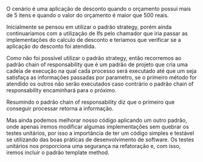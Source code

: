 
O cenário é uma aplicação de desconto quando o orçamento possui mais de 5 itens e quando o valor do orçamento é maior que 500 reais.

Inicialmente se pensou em utilizar o padrão strategy, porém ainda continuariamos com a utilização de Ifs pelo chamador que iria passar as implementações
do calculo de desconto e teriamos que verificar se a aplicação do desconto foi atendida. 

Como não foi possível utilizar o padrão strategy, então recorremos ao padrão chain of responsability que é um padrão de projeto que cria uma cadeia de execução
na qual cada processo será executado até que um seja satisfaça as informações passadas por parametro, se o primeiro método for atendido os outros não serão executados
caso contrário o padrão chain of responsability encaminhará para o próximo.

Resumindo o padrão chain of responsability diz que o primeiro que conseguir processar retorna a informação.

Mas ainda podemos melhorar nosso código aplicando um outro padrão, onde apenas iremos modificar algumas implementações sem quebrar os testes unitários, por isso
a importância de ter um código simples e testável se utilizando das boas práticas de desenvolvimento de software. Os testes unitários nos proporciona uma segurança
na refatoração e, com isso, iremos incluir o padrão template method.
